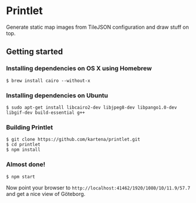# Printlet

Generate static map images from TileJSON configuration and draw stuff on top.

## Getting started

### Installing dependencies on OS X using Homebrew

```
$ brew install cairo --without-x
```

### Installing dependencies on Ubuntu

```
$ sudo apt-get install libcairo2-dev libjpeg8-dev libpango1.0-dev libgif-dev build-essential g++
```

### Building Printlet

```
$ git clone https://github.com/kartena/printlet.git
$ cd printlet
$ npm install
```

### Almost done!

```
$ npm start
```

Now point your browser to ```http://localhost:41462/1920/1080/10/11.9/57.7```
and get a nice view of Göteborg.
